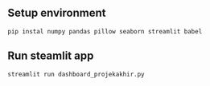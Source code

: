 ## Setup environment
```
pip instal numpy pandas pillow seaborn streamlit babel
```

## Run steamlit app
```
streamlit run dashboard_projekakhir.py
```